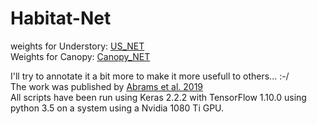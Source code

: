 # Habitat-Net

weights for Understory: [US_NET](https://drive.google.com/open?id=1hCXjo-H8P2z7bRd-8mGaDEve7O6qSsJP)  
Weights for Canopy: [Canopy_NET](https://drive.google.com/open?id=1EO0F2ZqIe79ZiX9E60MwaKW5rXNIAB9v)

I'll try to annotate it a bit more to make it more usefull to others... :-/  
The work was published by [Abrams et al. 2019](https://doi.org/10.1016/j.ecoinf.2019.01.009)  
All scripts have been run using Keras 2.2.2 with TensorFlow 1.10.0 using python 3.5 on a system using a Nvidia 1080 Ti GPU.

